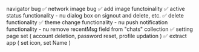 navigator bug ✅
network image bug ✅
add image functoinality ✅
active status functionality - nu
dialog box on signout and delete, etc. ✅
delete functionality ✅
theme change functionality - nu
push notification functionality - nu
remove recentMsg field from "chats" collection ✅
setting page set ( account deletion, password reset, profile updation ) ✅
extract app ( set icon, set Name )
